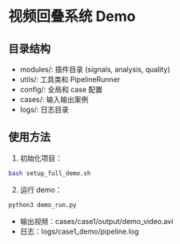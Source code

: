 # 视频回叠系统 Demo

## 目录结构

- modules/: 插件目录 (signals, analysis, quality)
- utils/: 工具类和 PipelineRunner
- config/: 全局和 case 配置
- cases/: 输入输出案例
- logs/: 日志目录

## 使用方法

1. 初始化项目：

```bash
bash setup_full_demo.sh
```

2. 运行 demo：

```bash
python3 demo_run.py
```

- 输出视频：cases/case1/output/demo_video.avi  
- 日志：logs/case1_demo/pipeline.log
